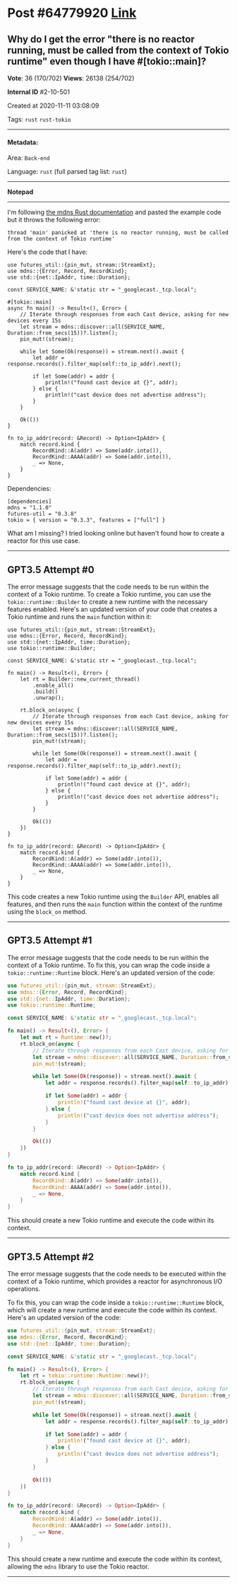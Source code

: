 
# Post \#64779920 [Link](https://stackoverflow.com/questions/64779920/)

## Why do I get the error "there is no reactor running, must be called from the context of Tokio runtime" even though I have #[tokio::main]?

**Vote**: 36 (170/702) **Views**: 26138 (254/702) 

**Internal ID** \#2-10-501

Created at 2020-11-11 03:08:09

Tags: `rust` `rust-tokio`

----------

#### Metadata:

Area: `Back-end`

Language: `rust` (full parsed tag list: `rust`)

----------

**Notepad**


----------

I'm following [the mdns Rust documentation](https://docs.rs/mdns/1.1.0/mdns/) and pasted the example code but it throws the following error:
```
thread 'main' panicked at 'there is no reactor running, must be called from the context of Tokio runtime'
```

Here's the code that I have:
```
use futures_util::{pin_mut, stream::StreamExt};
use mdns::{Error, Record, RecordKind};
use std::{net::IpAddr, time::Duration};

const SERVICE_NAME: &'static str = "_googlecast._tcp.local";

#[tokio::main]
async fn main() -> Result<(), Error> {
    // Iterate through responses from each Cast device, asking for new devices every 15s
    let stream = mdns::discover::all(SERVICE_NAME, Duration::from_secs(15))?.listen();
    pin_mut!(stream);

    while let Some(Ok(response)) = stream.next().await {
        let addr = response.records().filter_map(self::to_ip_addr).next();

        if let Some(addr) = addr {
            println!("found cast device at {}", addr);
        } else {
            println!("cast device does not advertise address");
        }
    }

    Ok(())
}

fn to_ip_addr(record: &Record) -> Option<IpAddr> {
    match record.kind {
        RecordKind::A(addr) => Some(addr.into()),
        RecordKind::AAAA(addr) => Some(addr.into()),
        _ => None,
    }
}
```

Dependencies:
```
[dependencies]
mdns = "1.1.0"
futures-util = "0.3.8"
tokio = { version = "0.3.3", features = ["full"] }
```

What am I missing? I tried looking online but haven't found how to create a reactor for this use case.


----------
        
## GPT3.5 Attempt \#0

The error message suggests that the code needs to be run within the context of a Tokio runtime. To create a Tokio runtime, you can use the `tokio::runtime::Builder` to create a new runtime with the necessary features enabled. Here's an updated version of your code that creates a Tokio runtime and runs the `main` function within it:

```
use futures_util::{pin_mut, stream::StreamExt};
use mdns::{Error, Record, RecordKind};
use std::{net::IpAddr, time::Duration};
use tokio::runtime::Builder;

const SERVICE_NAME: &'static str = "_googlecast._tcp.local";

fn main() -> Result<(), Error> {
    let rt = Builder::new_current_thread()
        .enable_all()
        .build()
        .unwrap();

    rt.block_on(async {
        // Iterate through responses from each Cast device, asking for new devices every 15s
        let stream = mdns::discover::all(SERVICE_NAME, Duration::from_secs(15))?.listen();
        pin_mut!(stream);

        while let Some(Ok(response)) = stream.next().await {
            let addr = response.records().filter_map(self::to_ip_addr).next();

            if let Some(addr) = addr {
                println!("found cast device at {}", addr);
            } else {
                println!("cast device does not advertise address");
            }
        }

        Ok(())
    })
}

fn to_ip_addr(record: &Record) -> Option<IpAddr> {
    match record.kind {
        RecordKind::A(addr) => Some(addr.into()),
        RecordKind::AAAA(addr) => Some(addr.into()),
        _ => None,
    }
}
```

This code creates a new Tokio runtime using the `Builder` API, enables all features, and then runs the `main` function within the context of the runtime using the `block_on` method.

--------

## GPT3.5 Attempt \#1

The error message suggests that the code needs to be run within the context of a Tokio runtime. To fix this, you can wrap the code inside a `tokio::runtime::Runtime` block. Here's an updated version of the code:

```rust
use futures_util::{pin_mut, stream::StreamExt};
use mdns::{Error, Record, RecordKind};
use std::{net::IpAddr, time::Duration};
use tokio::runtime::Runtime;

const SERVICE_NAME: &'static str = "_googlecast._tcp.local";

fn main() -> Result<(), Error> {
    let mut rt = Runtime::new()?;
    rt.block_on(async {
        // Iterate through responses from each Cast device, asking for new devices every 15s
        let stream = mdns::discover::all(SERVICE_NAME, Duration::from_secs(15))?.listen();
        pin_mut!(stream);

        while let Some(Ok(response)) = stream.next().await {
            let addr = response.records().filter_map(self::to_ip_addr).next();

            if let Some(addr) = addr {
                println!("found cast device at {}", addr);
            } else {
                println!("cast device does not advertise address");
            }
        }

        Ok(())
    })
}

fn to_ip_addr(record: &Record) -> Option<IpAddr> {
    match record.kind {
        RecordKind::A(addr) => Some(addr.into()),
        RecordKind::AAAA(addr) => Some(addr.into()),
        _ => None,
    }
}
```

This should create a new Tokio runtime and execute the code within its context.

--------

## GPT3.5 Attempt \#2

The error message suggests that the code needs to be executed within the context of a Tokio runtime, which provides a reactor for asynchronous I/O operations. 

To fix this, you can wrap the code inside a `tokio::runtime::Runtime` block, which will create a new runtime and execute the code within its context. Here's an updated version of the code:

```rust
use futures_util::{pin_mut, stream::StreamExt};
use mdns::{Error, Record, RecordKind};
use std::{net::IpAddr, time::Duration};

const SERVICE_NAME: &'static str = "_googlecast._tcp.local";

fn main() -> Result<(), Error> {
    let rt = tokio::runtime::Runtime::new()?;
    rt.block_on(async {
        // Iterate through responses from each Cast device, asking for new devices every 15s
        let stream = mdns::discover::all(SERVICE_NAME, Duration::from_secs(15))?.listen();
        pin_mut!(stream);

        while let Some(Ok(response)) = stream.next().await {
            let addr = response.records().filter_map(self::to_ip_addr).next();

            if let Some(addr) = addr {
                println!("found cast device at {}", addr);
            } else {
                println!("cast device does not advertise address");
            }
        }

        Ok(())
    })
}

fn to_ip_addr(record: &Record) -> Option<IpAddr> {
    match record.kind {
        RecordKind::A(addr) => Some(addr.into()),
        RecordKind::AAAA(addr) => Some(addr.into()),
        _ => None,
    }
}
```

This should create a new runtime and execute the code within its context, allowing the `mdns` library to use the Tokio reactor.

--------
